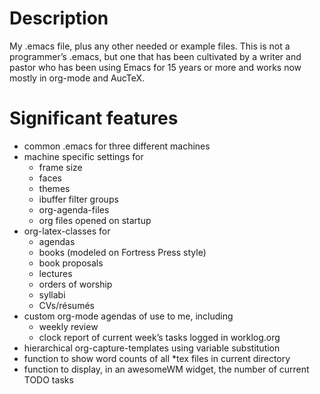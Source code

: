 # Description

My .emacs file, plus any other needed or example files. This is not a programmer&rsquo;s .emacs, but one that has been cultivated by a writer and pastor who has been using Emacs for 15 years or more and works now mostly in org-mode and AucTeX.

# Significant features

-   common .emacs for three different machines
-   machine specific settings for
    -   frame size
    -   faces
    -   themes
    -   ibuffer filter groups
    -   org-agenda-files
    -   org files opened on startup
-   org-latex-classes for
    -   agendas
    -   books (modeled on Fortress Press style)
    -   book proposals
    -   lectures
    -   orders of worship
    -   syllabi
    -   CVs/résumés
-   custom org-mode agendas of use to me, including
    -   weekly review
    -   clock report of current week&rsquo;s tasks logged in worklog.org
-   hierarchical org-capture-templates using variable substitution
-   function to show word counts of all \*tex files in current directory
-   function to display, in an awesomeWM widget, the number of current TODO tasks